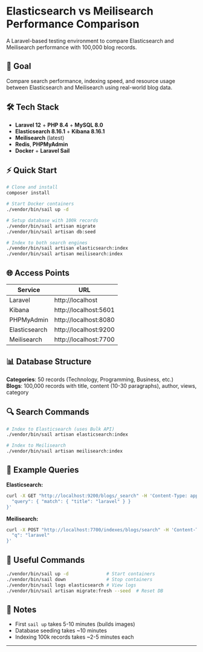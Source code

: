 # Elasticsearch vs Meilisearch Performance Comparison

A Laravel-based testing environment to compare Elasticsearch and Meilisearch performance with 100,000 blog records.

## 🎯 Goal

Compare search performance, indexing speed, and resource usage between Elasticsearch and Meilisearch using real-world blog data.

## 🛠 Tech Stack

- **Laravel 12** + **PHP 8.4** + **MySQL 8.0**
- **Elasticsearch 8.16.1** + **Kibana 8.16.1**
- **Meilisearch** (latest)
- **Redis**, **PHPMyAdmin**
- **Docker** + **Laravel Sail**

## ⚡ Quick Start

```bash
# Clone and install
composer install

# Start Docker containers
./vendor/bin/sail up -d

# Setup database with 100k records
./vendor/bin/sail artisan migrate
./vendor/bin/sail artisan db:seed

# Index to both search engines
./vendor/bin/sail artisan elasticsearch:index
./vendor/bin/sail artisan meilisearch:index
```

## 🌐 Access Points

| Service | URL |
|---------|-----|
| Laravel | http://localhost |
| Kibana | http://localhost:5601 |
| PHPMyAdmin | http://localhost:8080 |
| Elasticsearch | http://localhost:9200 |
| Meilisearch | http://localhost:7700 |

## 📊 Database Structure

**Categories**: 50 records (Technology, Programming, Business, etc.)  
**Blogs**: 100,000 records with title, content (10-30 paragraphs), author, views, category

## 🔍 Search Commands

```bash
# Index to Elasticsearch (uses Bulk API)
./vendor/bin/sail artisan elasticsearch:index

# Index to Meilisearch
./vendor/bin/sail artisan meilisearch:index
```

## 🧪 Example Queries

**Elasticsearch:**
```bash
curl -X GET "http://localhost:9200/blogs/_search" -H 'Content-Type: application/json' -d '{
  "query": { "match": { "title": "laravel" } }
}'
```

**Meilisearch:**
```bash
curl -X POST "http://localhost:7700/indexes/blogs/search" -H 'Content-Type: application/json' -d '{
  "q": "laravel"
}'
```

## 🔧 Useful Commands

```bash
./vendor/bin/sail up -d              # Start containers
./vendor/bin/sail down               # Stop containers
./vendor/bin/sail logs elasticsearch # View logs
./vendor/bin/sail artisan migrate:fresh --seed  # Reset DB
```

## 📝 Notes

- First `sail up` takes 5-10 minutes (builds images)
- Database seeding takes ~10 minutes
- Indexing 100k records takes ~2-5 minutes each

---
